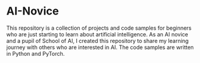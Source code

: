 # AI-Novice
This repository is a collection of projects and code samples for beginners who are just starting to learn about artificial intelligence. As an AI novice and a pupil of School of AI, I created this repository to share my learning journey with others who are interested in AI. The code samples are written in Python and PyTorch. 

